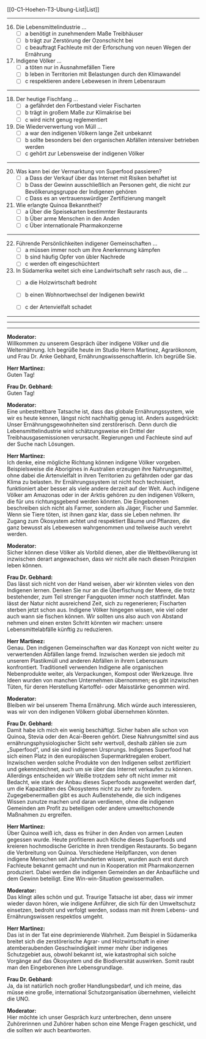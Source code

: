 [[0-C1-Hoehen-T3-Ubung-List|List]]

---

16. Die Lebensmittelindustrie ...
    - [ ] a benötigt in zunehmendem Maße Treibhäuser
    - [ ] b trägt zur Zerstörung der Ozonschicht bei
    - [ ] c beauftragt Fachleute mit der Erforschung von neuen Wegen der Ernährung

17. Indigene Völker ...
    - [ ] a töten nur in Ausnahmefällen Tiere
    - [ ] b leben in Territorien mit Belastungen durch den Klimawandel
    - [ ] c respektieren andere Lebewesen in ihrem Lebensraum

---

18. Der heutige Fischfang ...
    - [ ] a gefährdet den Fortbestand vieler Fischarten
    - [ ] b trägt in großem Maße zur Klimakrise bei
    - [ ] c wird nicht genug reglementiert

19. Die Wiederverwertung von Müll ...
    - [ ] a war den indigenen Völkern lange Zeit unbekannt
    - [ ] b sollte besonders bei den organischen Abfällen intensiver betrieben werden
    - [ ] c gehört zur Lebensweise der indigenen Völker

---

20. Was kann bei der Vermarktung von Superfood passieren?
    - [ ] a Dass der Verkauf über das Internet mit Risiken behaftet ist
    - [ ] b Dass der Gewinn ausschließlich an Personen geht, die nicht zur Bevölkerungsgruppe der Indigenen gehören
    - [ ] c Dass es an vertrauenswürdiger Zertifizierung mangelt

21. Wie erlangte Quinoa Bekanntheit?
    - [ ] a Über die Speisekarten bestimmter Restaurants
    - [ ] b Über arme Menschen in den Anden
    - [ ] c Über internationale Pharmakonzerne

---

22. Führende Persönlichkeiten indigener Gemeinschaften ...
    - [ ] a müssen immer noch um ihre Anerkennung kämpfen
    - [ ] b sind häufig Opfer von übler Nachrede
    - [ ] c werden oft eingeschüchtert

23. In Südamerika weitet sich eine Landwirtschaft sehr rasch aus, die ...
    - [ ] a die Holzwirtschaft bedroht
    - [ ] b einen Wohnortwechsel der Indigenen bewirkt
    - [ ] c der Artenvielfalt schadet


---
---
---


**Moderator:**  
Willkommen zu unserem Gespräch über indigene Völker und die Welternährung. Ich begrüße heute im Studio Herrn Martinez, Agrarökonom, und Frau Dr. Anke Gebhard, Ernährungswissenschaftlerin. Ich begrüße Sie.

**Herr Martinez:**  
Guten Tag!

**Frau Dr. Gebhard:**  
Guten Tag!

**Moderator:**  
Eine unbestreitbare Tatsache ist, dass das globale Ernährungssystem, wie wir es heute kennen, längst nicht nachhaltig genug ist. Anders ausgedrückt: Unser Ernährungsgewohnheiten sind zerstörerisch. Denn durch die Lebensmittelindustrie wird schätzungsweise ein Drittel der Treibhausgasemissionen verursacht. Regierungen und Fachleute sind auf der Suche nach Lösungen.

**Herr Martinez:**  
Ich denke, eine mögliche Richtung können indigene Völker vorgeben. Beispielsweise die Aborigines in Australien erzeugen ihre Nahrungsmittel, ohne dabei die Artenvielfalt in ihren Territorien zu gefährden oder gar das Klima zu belasten. Ihr Ernährungssystem ist nicht hoch technisiert, funktioniert aber besser als viele andere derzeit auf der Welt. Auch indigene Völker am Amazonas oder in der Arktis gehören zu den indigenen Völkern, die für uns richtungsgebend werden könnten. Die Eingeborenen beschreiben sich nicht als Farmer, sondern als Jäger, Fischer und Sammler. Wenn sie Tiere töten, ist ihnen ganz klar, dass sie Leben nehmen. Ihr Zugang zum Ökosystem achtet und respektiert Bäume und Pflanzen, die ganz bewusst als Lebewesen wahrgenommen und teilweise auch verehrt werden.

**Moderator:**  
Sicher können diese Völker als Vorbild dienen, aber die Weltbevölkerung ist inzwischen derart angewachsen, dass wir nicht alle nach diesen Prinzipien leben können.

**Frau Dr. Gebhard:**  
Das lässt sich nicht von der Hand weisen, aber wir könnten vieles von den Indigenen lernen. Denken Sie nur an die Überfischung der Meere, die trotz bestehender, zum Teil strenger Fangquoten immer noch stattfindet. Man lässt der Natur nicht ausreichend Zeit, sich zu regenerieren; Fischarten sterben jetzt schon aus. Indigene Völker hingegen wissen, wie viel oder auch wann sie fischen können. Wir sollten uns also auch von Abstand nehmen und einen ersten Schritt könnten wir machen: unsere Lebensmittelabfälle künftig zu reduzieren.

**Herr Martinez:**  
Genau. Den indigenen Gemeinschaften war das Konzept von nicht weiter zu verwertenden Abfällen lange fremd. Inzwischen werden sie jedoch mit unserem Plastikmüll und anderen Abfällen in ihrem Lebensraum konfrontiert. Traditionell verwenden Indigene alle organischen Nebenprodukte weiter, als Verpackungen, Kompost oder Werkzeuge. Ihre Ideen wurden von manchen Unternehmen übernommen; es gibt inzwischen Tüten, für deren Herstellung Kartoffel- oder Maisstärke genommen wird.

**Moderator:**  
Bleiben wir bei unserem Thema Ernährung. Mich würde auch interessieren, was wir von den indigenen Völkern global übernehmen könnten.

**Frau Dr. Gebhard:**  
Damit habe ich mich ein wenig beschäftigt. Sicher haben alle schon von Quinoa, Stevia oder den Acai-Beeren gehört. Diese Nahrungsmittel sind aus ernährungsphysiologischer Sicht sehr wertvoll, deshalb zählen sie zum „Superfood“, und sie sind indigenen Ursprungs. Indigenes Superfood hat sich einen Platz in den europäischen Supermarktregalen erobert. Inzwischen werden solche Produkte von den Indigenen selbst zertifiziert und gekennzeichnet, auch um sie über das Internet verkaufen zu können. Allerdings entscheiden wir Weiße trotzdem sehr oft nicht immer mit Bedacht, wie stark der Anbau dieses Superfoods ausgeweitet werden darf, um die Kapazitäten des Ökosystems nicht zu sehr zu fordern. Zugegebenermaßen gibt es auch Außenstehende, die sich indigenes Wissen zunutze machen und daran verdienen, ohne die indigenen Gemeinden am Profit zu beteiligen oder andere umweltschonende Maßnahmen zu ergreifen.

**Herr Martinez:**  
Über Quinoa weiß ich, dass es früher in den Anden von armen Leuten gegessen wurde. Heute profitieren auch Köche dieses Superfoods und kreieren hochmodische Gerichte in ihren trendigen Restaurants. So begann die Verbreitung von Quinoa. Verschiedene Heilpflanzen, von denen indigene Menschen seit Jahrhunderten wissen, wurden auch erst durch Fachleute bekannt gemacht und nun in Kooperation mit Pharmakonzernen produziert. Dabei werden die indigenen Gemeinden an der Anbaufläche und dem Gewinn beteiligt. Eine Win-win-Situation gewissermaßen.

**Moderator:**  
Das klingt alles schön und gut. Traurige Tatsache ist aber, dass wir immer wieder davon hören, wie indigene Anführer, die sich für den Umweltschutz einsetzen, bedroht und verfolgt werden, sodass man mit ihrem Lebens- und Ernährungswissen respektlos umgeht.

**Herr Martinez:**  
Das ist in der Tat eine deprimierende Wahrheit. Zum Beispiel in Südamerika breitet sich die zerstörerische Agrar- und Holzwirtschaft in einer atemberaubenden Geschwindigkeit immer mehr über indigenes Schutzgebiet aus, obwohl bekannt ist, wie katastrophal sich solche Vorgänge auf das Ökosystem und die Biodiversität auswirken. Somit raubt man den Eingeborenen ihre Lebensgrundlage.

**Frau Dr. Gebhard:**  
Ja, da ist natürlich noch großer Handlungsbedarf, und ich meine, das müsse eine große, international Schutzorganisation übernehmen, vielleicht die UNO.

**Moderator:**  
Hier möchte ich unser Gespräch kurz unterbrechen, denn unsere Zuhörerinnen und Zuhörer haben schon eine Menge Fragen geschickt, und die sollten wir auch beantworten.
